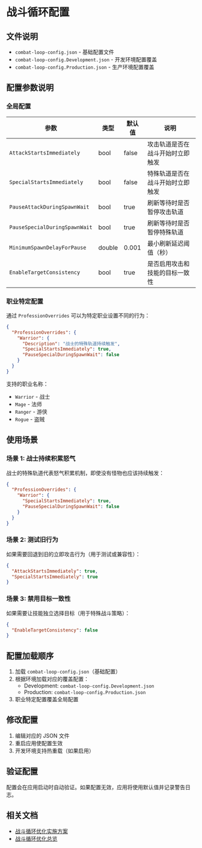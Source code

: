 # 战斗循环配置

## 文件说明

- `combat-loop-config.json` - 基础配置文件
- `combat-loop-config.Development.json` - 开发环境配置覆盖
- `combat-loop-config.Production.json` - 生产环境配置覆盖

## 配置参数说明

### 全局配置

| 参数 | 类型 | 默认值 | 说明 |
|------|------|--------|------|
| `AttackStartsImmediately` | bool | false | 攻击轨道是否在战斗开始时立即触发 |
| `SpecialStartsImmediately` | bool | false | 特殊轨道是否在战斗开始时立即触发 |
| `PauseAttackDuringSpawnWait` | bool | true | 刷新等待时是否暂停攻击轨道 |
| `PauseSpecialDuringSpawnWait` | bool | true | 刷新等待时是否暂停特殊轨道 |
| `MinimumSpawnDelayForPause` | double | 0.001 | 最小刷新延迟阈值（秒） |
| `EnableTargetConsistency` | bool | true | 是否启用攻击和技能的目标一致性 |

### 职业特定配置

通过 `ProfessionOverrides` 可以为特定职业设置不同的行为：

```json
{
  "ProfessionOverrides": {
    "Warrior": {
      "Description": "战士的特殊轨道持续触发",
      "SpecialStartsImmediately": true,
      "PauseSpecialDuringSpawnWait": false
    }
  }
}
```

支持的职业名称：
- `Warrior` - 战士
- `Mage` - 法师
- `Ranger` - 游侠
- `Rogue` - 盗贼

## 使用场景

### 场景 1: 战士持续积累怒气

战士的特殊轨道代表怒气积累机制，即使没有怪物也应该持续触发：

```json
{
  "ProfessionOverrides": {
    "Warrior": {
      "SpecialStartsImmediately": true,
      "PauseSpecialDuringSpawnWait": false
    }
  }
}
```

### 场景 2: 测试旧行为

如果需要回退到旧的立即攻击行为（用于测试或兼容性）：

```json
{
  "AttackStartsImmediately": true,
  "SpecialStartsImmediately": true
}
```

### 场景 3: 禁用目标一致性

如果需要让技能独立选择目标（用于特殊战斗策略）：

```json
{
  "EnableTargetConsistency": false
}
```

## 配置加载顺序

1. 加载 `combat-loop-config.json`（基础配置）
2. 根据环境加载对应的覆盖配置：
   - Development: `combat-loop-config.Development.json`
   - Production: `combat-loop-config.Production.json`
3. 职业特定配置覆盖全局配置

## 修改配置

1. 编辑对应的 JSON 文件
2. 重启应用使配置生效
3. 开发环境支持热重载（如果启用）

## 验证配置

配置会在应用启动时自动验证。如果配置无效，应用将使用默认值并记录警告日志。

## 相关文档

- [战斗循环优化实施方案](../../../docs/战斗循环优化实施方案.md)
- [战斗循环优化总览](../../../docs/战斗循环优化总览.md)
